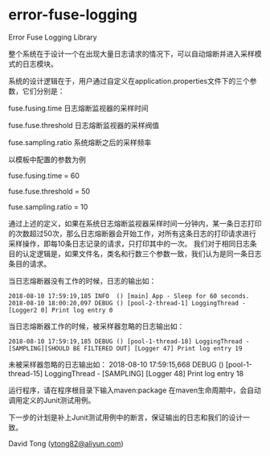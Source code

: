 # error-fuse-logging
Error Fuse Logging Library

整个系统在于设计一个在出现大量日志请求的情况下，可以自动熔断并进入采样模式的日志模块。

系统的设计逻辑在于，用户通过自定义在application.properties文件下的三个参数，它们分别是：

fuse.fusing.time 日志熔断监视器的采样时间

fuse.fuse.threshold 日志熔断监视器的采样阀值

fuse.sampling.ratio 系统熔断之后的采样频率

以模板中配置的参数为例

fuse.fusing.time = 60

fuse.fuse.threshold = 50

fuse.sampling.ratio = 10

通过上述的定义，如果在系统日志熔断监视器采样时间一分钟内，某一条日志打印的次数超过50次，那么日志熔断器会开始工作，对所有这条日志的打印请求进行采样操作，即每10条日志记录的请求，只打印其中的一次。
我们对于相同日志条目的认定逻辑是，如果文件名，类名和行数三个参数一致，我们认为是同一条日志条目的请求。

当日志熔断器没有工作的时候，日志的输出如：

    2018-08-10 17:59:19,185 INFO  () [main] App - Sleep for 60 seconds.
    2018-08-10 18:00:20,097 DEBUG () [pool-2-thread-1] LoggingThread - [Logger2 0] Print log entry 0

当日志熔断器工作的时候，被采样器忽略的日志输出如：

    2018-08-10 17:59:19,185 DEBUG () [pool-1-thread-18] LoggingThread - [SAMPLING][SHOULD BE FILTERED OUT] [Logger 47] Print log entry 19

未被采样器忽略的日志输出如：
    2018-08-10 17:59:15,668 DEBUG () [pool-1-thread-15] LoggingThread - [SAMPLING] [Logger 48] Print log entry 18

运行程序，请在程序根目录下输入maven:package
在maven生命周期中，会自动调用定义的Junit测试用例。

下一步的计划是补上Junit测试用例中的断言，保证输出的日志和我们的设计一致。

David Tong (ytong82@aliyun.com)
